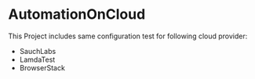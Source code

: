 ﻿# AutomationOnCloud


This Project includes same configuration test for following cloud provider:


* SauchLabs
* LamdaTest
* BrowserStack
